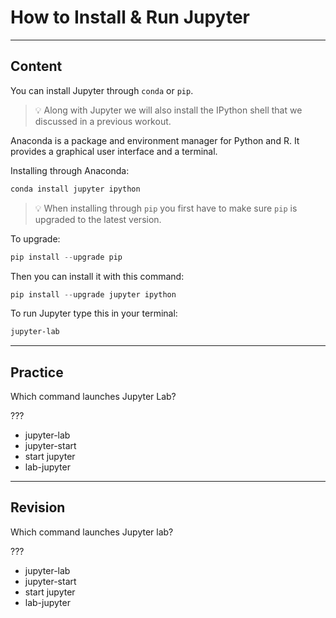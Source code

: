 ﻿---
author: Stefan-Stojanovic

type: normal

category: how to

---

# How to Install & Run Jupyter

---
## Content

You can install Jupyter through `conda` or `pip`.

> 💡 Along with Jupyter we will also install the IPython shell that we discussed in a previous workout.

Anaconda is a package and environment manager for Python and R. It provides a graphical user interface and a terminal.

Installing through Anaconda:
```sh
conda install jupyter ipython
```


> 💡 When installing through `pip` you first have to make sure `pip` is upgraded to the latest version.

To upgrade:
```python
pip install --upgrade pip
```

Then you can install it with this command:
```python
pip install --upgrade jupyter ipython
```

To run Jupyter type this in your terminal:
```sh
jupyter-lab
```

---
## Practice

Which command launches Jupyter Lab?

???

- jupyter-lab
- jupyter-start
- start jupyter
- lab-jupyter

---
## Revision

Which command launches Jupyter lab?

???

- jupyter-lab
- jupyter-start
- start jupyter
- lab-jupyter